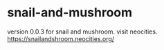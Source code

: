 # snail-and-mushroom
version 0.0.3
for snail and mushroom. visit neocities.
https://snailandshroom.neocities.org/
